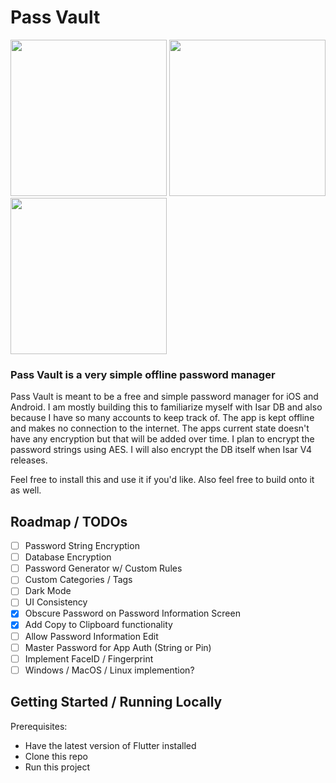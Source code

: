 # Pass Vault
<img src="https://github.com/er-lo/password_manager/assets/93694994/ad78875e-f883-428e-bdfe-1ca172cb5bb4" width="250">
<img src="https://github.com/er-lo/password_manager/assets/93694994/863ceaf7-a6cf-4513-8c37-25daa256d8c6" width="250">
<img src="https://github.com/er-lo/password_manager/assets/93694994/f8779839-1090-4232-b79e-429b02f1985d" width="250">




### Pass Vault is a very simple offline password manager

Pass Vault is meant to be a free and simple password manager for iOS and Android. I am mostly building this to familiarize myself with Isar DB and also because I have so many accounts to keep track of. The app is kept offline and makes no connection to the internet. The apps current state doesn't have any encryption but that will be added over time. I plan to encrypt the password strings using AES. I will also encrypt the DB itself when Isar V4 releases.

Feel free to install this and use it if you'd like. Also feel free to build onto it as well.

## Roadmap / TODOs
- [ ] Password String Encryption
- [ ] Database Encryption
- [ ] Password Generator w/ Custom Rules
- [ ] Custom Categories / Tags
- [ ] Dark Mode
- [ ] UI Consistency
- [x] Obscure Password on Password Information Screen
- [x] Add Copy to Clipboard functionality
- [ ] Allow Password Information Edit
- [ ] Master Password for App Auth (String or Pin)
- [ ] Implement FaceID / Fingerprint
- [ ] Windows / MacOS / Linux implemention?

## Getting Started / Running Locally
Prerequisites: 
- Have the latest version of Flutter installed
- Clone this repo
- Run this project

